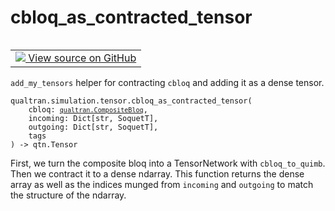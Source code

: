 # cbloq_as_contracted_tensor


<table class="tfo-notebook-buttons tfo-api nocontent" align="left">
<td>
  <a target="_blank" href="https://github.com/quantumlib/Qualtran/blob/main/qualtran/simulation/tensor/_quimb.py#L117-L146">
    <img src="https://www.tensorflow.org/images/GitHub-Mark-32px.png" />
    View source on GitHub
  </a>
</td>
</table>



`add_my_tensors` helper for contracting `cbloq` and adding it as a dense tensor.


<pre class="devsite-click-to-copy prettyprint lang-py tfo-signature-link">
<code>qualtran.simulation.tensor.cbloq_as_contracted_tensor(
    cbloq: <a href="../../../qualtran/CompositeBloq.html"><code>qualtran.CompositeBloq</code></a>,
    incoming: Dict[str, SoquetT],
    outgoing: Dict[str, SoquetT],
    tags
) -> qtn.Tensor
</code></pre>



<!-- Placeholder for "Used in" -->

First, we turn the composite bloq into a TensorNetwork with `cbloq_to_quimb`. Then
we contract it to a dense ndarray. This function returns the dense array as well as
the indices munged from `incoming` and `outgoing` to match the structure of the ndarray.